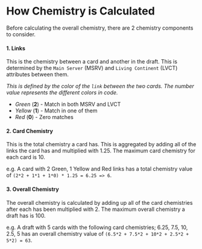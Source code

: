 # How Chemistry is Calculated

Before calculating the overall chemistry, there are 2 chemistry components to consider.

#### 1. Links

This is the chemistry between a card and another in the draft. This is determined by the `Main Server` (MSRV) and `Living Continent` (LVCT) attributes between them.

*This is defined by the color of the `link` between the two cards. The number value represents the different colors in code.*

* *Green* (**2**) - Match in both MSRV and LVCT
* *Yellow* (**1**) - Match in one of them
* *Red* (**0**) - Zero matches

#### 2. Card Chemistry

This is the total chemistry a card has. This is aggregated by adding all of the links the card has and multiplied with 1.25. The maximum card chemistry for each card is 10.

e.g. A card with 2 Green, 1 Yellow and Red links has a total chemistry value of `(2*2 + 1*1 + 1*0) * 1.25 = 6.25 => 6`.

#### 3. Overall Chemistry

The overall chemistry is calculated by adding up all of the card chemistries after each has been multiplied with 2. The maximum overall chemistry a draft has is 100.

e.g. A draft with 5 cards with the following card chemistries; 6.25, 7.5, 10, 2.5, 5 has an overall chemistry value of `(6.5*2 + 7.5*2 + 10*2 + 2.5*2 + 5*2) = 63`.